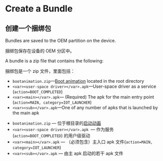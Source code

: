 # Create a Bundle

## 创建一个捆绑包

Bundles are saved to the OEM partition on the device.

捆绑包保存在设备的 OEM 分区中。

A bundle is a zip file that contains the following:

捆绑包是一个 zip 文件，里面包括：

*   `bootanimation.zip`—[Boot animation](https://source.android.google.cn/devices/tech/ota/device_code#boot-animation) located in the root directory
*   `<var><user-space driver></var>.apk`—User-space driver as a service (`action=BOOT_COMPLETED`)
*   `<var><main></var>.apk`— (Required) The apk for the main entry point (`action=MAIN, category=IOT_LAUNCHER`)
*   `<var><sub></var>.apk`—One of any number of apks that is launched by the main apk



- `bootanimation.zip` — 位于根目录的[启动动画](https://source.android.google.cn/devices/tech/ota/device_code#boot-animation)
- `<var><user-space driver></var>.apk `— 作为服务 (`action=BOOT_COMPLETED`) 的用户级驱动
- `<var><main></var>.apk` — （必须包含）主入口 apk 文件(`action=MAIN, category=IOT_LAUNCHER`)
- `<var><sub></var>.apk` — 由主 apk 启动的若干 apk 文件